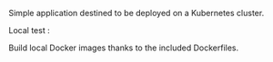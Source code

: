 Simple application destined to be deployed on a Kubernetes cluster.

Local test :

Build local Docker images thanks to the included Dockerfiles.
